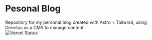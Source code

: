 # Pesonal Blog
Repository for my personal blog created with Astro + Tailwind, using Directus as a CMS to manage content.  
![Vercel Status](https://img.shields.io/github/deployments/notskamr/personal-blog/production?logo=vercel&logoColor=white&label=vercel)

